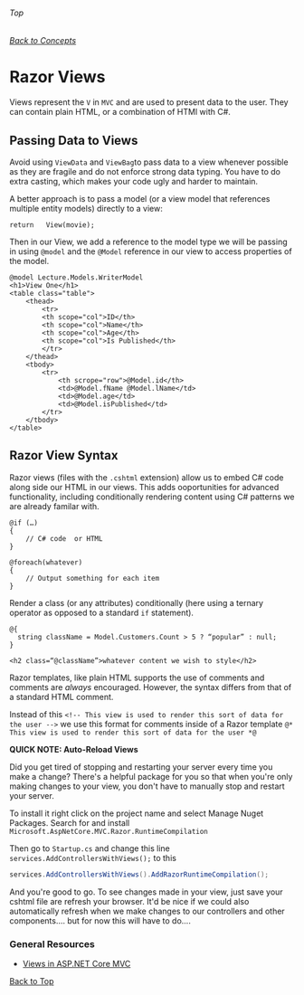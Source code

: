###### Top
###### [Back to Concepts](./README.md)
# Razor Views
Views represent the `V` in `MVC` and are used to present data to the user. They can contain plain HTML, or a combination of HTMl with C#.

## Passing Data to Views
Avoid using `ViewData` and `ViewBag`to pass data to a view whenever possible as they are fragile and do not enforce strong data typing. You have to do extra casting, which makes your code ugly and harder to maintain. 

A better approach is to pass a model (or a view model that references multiple entity models) directly to a view:

```return	View(movie);```

Then in our View, we add a reference to the model type we will be passing in using `@model` and the `@Model` reference in our view to access properties of the model.
```
@model Lecture.Models.WriterModel
<h1>View One</h1>
<table class="table">
    <thead>
        <tr>
        <th scope="col">ID</th>
        <th scope="col">Name</th>
        <th scope="col">Age</th>
        <th scope="col">Is Published</th> 
        </tr>
    </thead>
    <tbody>
        <tr>
            <th scrope="row">@Model.id</th>
            <td>@Model.fName @Model.lName</td>
            <td>@Model.age</td>
            <td>@Model.isPublished</td>
        </tr>   
    </tbody>
</table>
```

## Razor View Syntax
Razor views (files with the `.cshtml` extension) allow us to embed C# code along side our HTML in our views. This adds ooportunities for advanced functionality, including conditionally rendering content using C# patterns we are already familar with.
```
@if (…)	
{
	// C# code	or HTML
}	

@foreach(whatever)
{
	// Output something for each item
}	
```

Render a class (or any attributes) conditionally (here using a ternary  operator as opposed to a standard `if` statement).
```
@{
  string className = Model.Customers.Count > 5 ? “popular” : null;
}

<h2	class=“@className”>whatever content we wish to style</h2>	
```

Razor templates, like plain HTML supports the use of comments and comments are *always* encouraged. However, the syntax differs from that of a standard HTML comment.

Instead of this `<!-- This view is used to render this sort of data for the user -->` we use this format for comments inside of a Razor template `@* This view is used to render this sort of data for the user *@`

**QUICK NOTE: Auto-Reload Views**

Did you get tired of stopping and restarting your server every time you make a change? There's a helpful package for you so that when you're only making changes to your view, you don't have to manually stop and restart your server.

To install it right click on the project name and select Manage Nuget Packages. Search for and install
```Microsoft.AspNetCore.MVC.Razor.RuntimeCompilation```

Then go to `Startup.cs` and change this line `services.AddControllersWithViews();` to this

```csharp
services.AddControllersWithViews().AddRazorRuntimeCompilation();
```

And you're good to go. To see changes made in your view, just save your cshtml file are refresh your browser. It'd be nice if we could also automatically refresh when we make changes to our controllers and other components.... but for now this will have to do....


### General Resources 
- [Views in ASP.NET Core MVC](https://docs.microsoft.com/en-us/aspnet/core/mvc/views/overview?view=aspnetcore-3.1)

[Back to Top](#Top)
